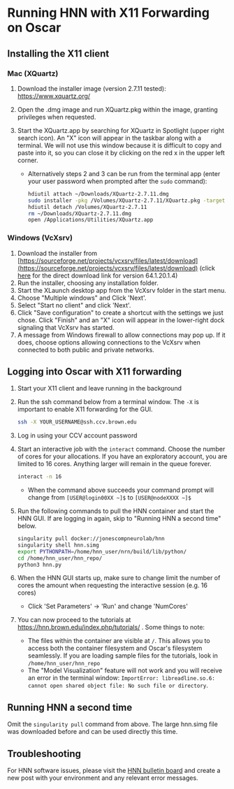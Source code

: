 # Running HNN with X11 Forwarding on Oscar

## Installing the X11 client

### Mac (XQuartz)

1. Download the installer image (version 2.7.11 tested): https://www.xquartz.org/
2. Open the .dmg image and run XQuartz.pkg within the image, granting privileges when requested.
3. Start the XQuartz.app by searching for XQuartz in Spotlight (upper right search icon). An "X" icon will appear in the taskbar along with a terminal. We will not use this window because it is difficult to copy and paste into it, so you can close it by clicking on the red x in the upper left corner.

   * Alternatively steps 2 and 3 can be run from the terminal app (enter your user password when prompted after the `sudo` command):

     ```bash
     hdiutil attach ~/Downloads/XQuartz-2.7.11.dmg
     sudo installer -pkg /Volumes/XQuartz-2.7.11/XQuartz.pkg -target /
     hdiutil detach /Volumes/XQuartz-2.7.11
     rm ~/Downloads/XQuartz-2.7.11.dmg
     open /Applications/Utilities/XQuartz.app
     ```

### Windows (VcXsrv)

1. Download the installer from [https://sourceforge.net/projects/vcxsrv/files/latest/download](https://sourceforge.net/projects/vcxsrv/files/latest/download) (click [here](https://downloads.sourceforge.net/project/vcxsrv/vcxsrv/1.20.1.4/vcxsrv-64.1.20.1.4.installer.exe?r=https%3A%2F%2Fsourceforge.net%2Fprojects%2Fvcxsrv%2Ffiles%2Fvcxsrv%2F1.20.1.4%2Fvcxsrv-64.1.20.1.4.installer.exe%2Fdownload%3Fuse_mirror%3Dversaweb%26r%3Dhttps%253A%252F%252Fsourceforge.net%252Fprojects%252Fvcxsrv%252Ffiles%252Flatest%252Fdownload&ts=1550243133) for the direct download link for version 64.1.20.1.4)
2. Run the installer, choosing any installation folder.
3. Start the XLaunch desktop app from the VcXsrv folder in the start menu.
4. Choose "Multiple windows" and Click 'Next'.
5. Select "Start no client" and click 'Next'.
6. Click "Save configuration" to create a shortcut with the settings we just chose. Click "Finish" and an "X" icon will appear in the lower-right dock signaling that VcXsrv has started.
7. A message from Windows firewall to allow connections may pop up. If it does, choose options allowing connections to the VcXsrv when connected to both public and private networks.

## Logging into Oscar with X11 forwarding

1. Start your X11 client and leave running in the background
2. Run the ssh command below from a terminal window. The `-X` is important to enable X11 forwarding for the GUI.

   ```bash
   ssh -X YOUR_USERNAME@ssh.ccv.brown.edu
   ```

3. Log in using your CCV account password

4. Start an interactive job with the `interact` command. Choose the number of cores for your allocations. If you have an exploratory account, you are limited to 16 cores. Anything larger will remain in the queue forever.

   ```bash
   interact -n 16
   ```

   * When the command above succeeds your command prompt will change from `[USER@login00XX ~]$` to `[USER@nodeXXXX ~]$`

5. Run the following commands to pull the HNN container and start the HNN GUI. If are logging in again, skip to "Running HNN a second time" below.

   ```bash
   singularity pull docker://jonescompneurolab/hnn
   singularity shell hnn.simg
   export PYTHONPATH=/home/hnn_user/nrn/build/lib/python/
   cd /home/hnn_user/hnn_repo/
   python3 hnn.py
   ```

6. When the HNN GUI starts up, make sure to change limit the number of cores the amount when requesting the interactive session (e.g. 16 cores)
    * Click 'Set Parameters' -> 'Run' and change 'NumCores'
7. You can now proceed to the tutorials at https://hnn.brown.edu/index.php/tutorials/ . Some things to note:

   * The files within the container are visible at `/`. This allows you to access both the container filesystem and Oscar's filesystem seamlessly. If you are loading sample files for the tutorials, look in `/home/hnn_user/hnn_repo`
   * The "Model Visualization" feature will not work and you will receive an error in the terminal window: `ImportError: libreadline.so.6: cannot open shared object file: No such file or directory`.

## Running HNN a second time

Omit the `singularity pull` command from above. The large hnn.simg file was downloaded before and can be used directly this time.

## Troubleshooting

For HNN software issues, please visit the [HNN bulletin board](https://www.neuron.yale.edu/phpBB/viewforum.php?f=46) and create a new post with your environment and any relevant error messages.

